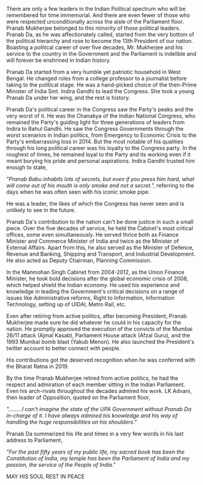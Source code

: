 <p><!-- wp:paragraph --></p>
<p>There are only a few leaders in the Indian Political spectrum who will be remembered for time immemorial. And there are even fewer of those who were respected unconditionally across the aisle of the Parliament floor. Pranab Mukherjee belonged to this minority of those political leaders. Pranab Da, as he was affectionately called, started from the very bottom of the political hierarchy and rose to become the 13th President of our nation. Boasting a political career of over five decades, Mr. Mukherjee and his service to the country in the Government and the Parliament is indelible and will forever be enshrined in Indian history.</p>
<p><!-- /wp:paragraph --></p>
<p><!-- wp:paragraph --></p>
<p>Pranab Da started from a very humble yet patriotic household in West Bengal. He changed roles from a college professor to a journalist before taking to the political stage. He was a hand-picked choice of the then-Prime Minister of India Smt. Indira Gandhi to lead the Congress. She took a young Pranab Da under her wing, and the rest is history.&nbsp;&nbsp;&nbsp;</p>
<p><!-- /wp:paragraph --></p>
<p><!-- wp:paragraph --></p>
<p>Pranab Da's political career in the Congress saw the Party's peaks and the very worst of it. He was the Chanakya of the Indian National Congress, who remained the Party's guiding light for three generations of leaders from Indira to Rahul Gandhi. He saw the Congress Governments through the worst scenarios in Indian politics, from Emergency to Economic Crisis to the Party's embarrassing loss in 2014. But the most notable of his qualities through his long political career was his loyalty to the Congress party. In the roughest of times, he remained loyal to the Party and its working even if it meant burying his pride and personal aspirations. Indira Gandhi trusted him enough to state,</p>
<p><!-- /wp:paragraph --></p>
<p><!-- wp:paragraph --></p>
<p><em>"Pranab Babu inhabits lots of secrets, but even if you press him hard, what will come out of his mouth is only smoke and not a secret.", </em>referring to the days when he was often seen with his iconic smoke pipe.&nbsp;</p>
<p><!-- /wp:paragraph --></p>
<p><!-- wp:paragraph --></p>
<p>He was a leader, the likes of which the Congress has never seen and is unlikely to see in the future.</p>
<p><!-- /wp:paragraph --></p>
<p><!-- wp:paragraph --></p>
<p>Pranab Da's contribution to the nation can't be done justice in such a small piece. Over the five decades of service, he held the Cabinet's most critical offices, some even simultaneously. He served thrice both as Finance Minister and Commerce Minister of India and twice as the Minister of External Affairs. Apart from this, he also served as the Minister of Defence, Revenue and Banking, Shipping and Transport, and Industrial Development. He also acted as Deputy Chairman, Planning Commission.&nbsp;</p>
<p><!-- /wp:paragraph --></p>
<p><!-- wp:paragraph --></p>
<p>In the Manmohan Singh Cabinet from 2004-2012, as the Union Finance Minister, he took bold decisions after the global economic crisis of 2008, which helped shield the Indian economy. He used his experience and knowledge in leading the Government's critical decisions on a range of issues like Administrative reforms, Right to Information, Information Technology, setting up of UIDAI, Metro Rail, etc.</p>
<p><!-- /wp:paragraph --></p>
<p><!-- wp:paragraph --></p>
<p>Even after retiring from active politics, after becoming President, Pranab Mukherjee made sure he did whatever he could in his capacity for the nation. He promptly approved the execution of the convicts of the Mumbai 26/11 attack (Ajmal Kasab), Parliament House attack (Afzal Guru), and the 1993 Mumbai bomb blast (Yakub Menon). He also launched the President's twitter account to better connect with people.</p>
<p><!-- /wp:paragraph --></p>
<p><!-- wp:paragraph --></p>
<p>His contributions got the deserved recognition when he was conferred with the Bharat Ratna in 2019.</p>
<p><!-- /wp:paragraph --></p>
<p><!-- wp:paragraph --></p>
<p>By the time Pranab Mukherjee retired from active politics, he had the respect and admiration of each member sitting in the Indian Parliament. Even his arch-rivals throughout the decades admired his work. LK Advani, then leader of Opposition, quoted on the Parliament floor,&nbsp;</p>
<p><!-- /wp:paragraph --></p>
<p><!-- wp:paragraph --></p>
<p><em>".........I can't imagine the state of the UPA Government without Pranab Da in-charge of it. I have always admired his knowledge and his way of handling the huge responsibilities on his shoulders."&nbsp;</em></p>
<p><!-- /wp:paragraph --></p>
<p><!-- wp:paragraph --></p>
<p>Pranab Da summarized his life and times in a very few words in his last address to Parliament,</p>
<p><!-- /wp:paragraph --></p>
<p><!-- wp:paragraph --></p>
<p><em>"For the past fifty years of my public life, my sacred book has been the Constitution of India, my temple has been the Parliament of India and my passion, the service of the People of India."</em></p>
<p><!-- /wp:paragraph --></p>
<p><!-- wp:paragraph --></p>
<p>MAY HIS SOUL REST IN PEACE</p>
<p><!-- /wp:paragraph --></p>
